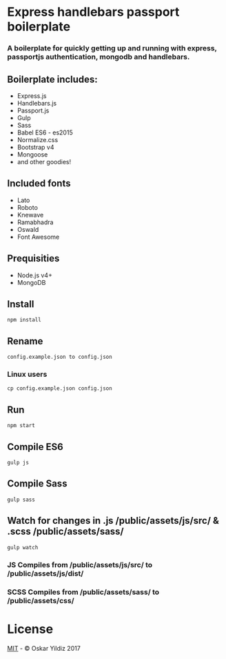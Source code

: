 # Express handlebars passport boilerplate

### A boilerplate for quickly getting up and running with express, passportjs authentication, mongodb and handlebars.


## Boilerplate includes:
* Express.js
* Handlebars.js
* Passport.js
* Gulp
* Sass
* Babel ES6 - es2015
* Normalize.css
* Bootstrap v4
* Mongoose
* and other goodies!

## Included fonts
* Lato
* Roboto
* Knewave
* Ramabhadra
* Oswald
* Font Awesome

## Prequisities
* Node.js v4+
* MongoDB

## Install
```npm install ```

## Rename
```config.example.json to config.json```
### Linux users
```cp config.example.json config.json```

## Run
```npm start```

## Compile ES6
```gulp js```

## Compile Sass
```gulp sass```

## Watch for changes in .js /public/assets/js/src/ & .scss /public/assets/sass/
```gulp watch```

### JS Compiles from /public/assets/js/src/ to /public/assets/js/dist/
### SCSS Compiles from /public/assets/sass/ to /public/assets/css/

# License
[MIT](https://opensource.org/licenses/MIT) - &copy; Oskar Yildiz 2017
